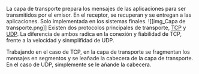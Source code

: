 La capa de transporte prepara los mensajes de las aplicaciones para ser transmitidos por el emisor. En el receptor, se recuperan y se entregan a las aplicaciones. Solo implementada en los sistemas finales.
![[img_Capa de transporte.png]]
Existen dos protocolos principales de transporte, [TCP](ProtocoloTCP) y [UDP](ProtocoloUDP). La diferencia de ambos radica en la conexión y fiabilidad de TCP, frente a la velocidad y sinmplifidad de UDP.

Trabajando en el caso de TCP, en la capa de transporte se fragmentan los mensajes en segmentos y se leañade la cabecera de la capa de transporte.
En el caso de UDP, simplemente se le añande la cabecera.
